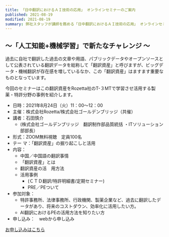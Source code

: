 ```yaml
---
title: 「日中翻訳におけるＡＩ技術の応用」 オンラインセミナーのご案内
published: 2021-08-19
modified: 2021-08-19
summary: 弊社スタッフが講師を務める「日中翻訳におけるＡＩ技術の応用」 オンラインセミナーについて、ご案内いたします
---
```


## ～「人工知能+機械学習」で新たなチャレンジ ～

過去に自社で翻訳した過去の文章や用語、パブリックデータやオープンソースとして公表されている翻訳データを総称して「翻訳資産」と呼びますが、ビッグデータ・機械翻訳が存在感を増しているなか、この「翻訳資産」はますます重要なものとなっています。

今回のセミナーはこの翻訳資産をRozetta社のT-３MTで学習させ活用する製薬・特許分野の事例を紹介します。

- 日時：2021年8月24日（火）11：00～12：00
- 主催：株式会社Rozetta/株式会社ゴールデンブリッジ（共催）
- 講者：石田慎介
  - (株式会社ゴールデンブリッジ　翻訳制作部品質統括 ・ITソリューション部部長）
- 形式：ZOOM無料視聴　定員100名
- テー マ：「翻訳資産」の掘り起こしと活用
- 内容：
  - 中国／中国語の翻訳事情
  - 「翻訳資産」とは
  - 翻訳資産の活　用方法
  - 活用事例
    - (ＣＴＤ翻訳/特許明細書/定期セミナー)
    - PRE／PEついて
- 参加対象：
  - 特許事務所、法律事務所、行政機関、製薬企業など、過去に翻訳したデータがあり、将来のコストダウン、効率化に活用したい方。
  - AI翻訳におけるPEの活用方法を知りたい方
- 申し込み：　webから申し込み

[お申し込みはこちら](https://www.rozetta.jp/webinar/detail/210824.html)
 

